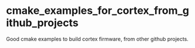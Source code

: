 # cmake_examples_for_cortex_from_github_projects
Good cmake examples to build cortex firmware, from other github projects.


